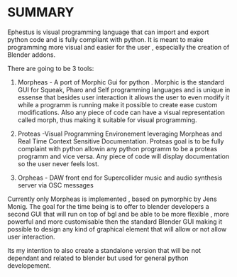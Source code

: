 # SUMMARY
Ephestus is visual programming language that can import and export python code and is fully compliant with python. It is meant to make 
programming more visual and easier for the user , especially the creation of Blender addons. 


There are going to be 3 tools:

1) Morpheas - A port of Morphic Gui for python . Morphic is the standard GUI for Squeak, Pharo and Self programming languages and is unique in essense
that besides user interaction it allows the user to even modify it while a programm is running make it possible to create ease custom modifications.
Also any piece of code can have a visual representation called morph, thus making it suitable for visual programming.
 
2) Proteas -Visual Programming Environement leveraging Morpheas and Real Time Context Sensitive Documentation. Proteas goal is to be fully complaint 
with python allowin any python programm to be a proteas programm and vice versa. Any piece of code will display documentation so the user never feels 
lost. 

3) Orpheas - DAW front end for Supercollider music and audio synthesis server via OSC messages

Currently only Morpheas is implemented , based on pymorphic by Jens Monig. The goal for the time being is to offer to blender developers a second GUI 
that will run on top of bgl and be able to be more flexible , more powerful and more customisable then the standard Blender GUI making it possible to 
design any kind of graphical element that will allow or not allow user interaction. 

Its my intention to also create a standalone version that will be not dependant and related to blender but used for general python developement.  
